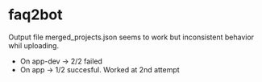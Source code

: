 # faq2bot
Output file merged_projects.json seems to work but inconsistent behavior whil uploading.
- On app-dev -> 2/2 failed
- On app -> 1/2 succesful. Worked at 2nd attempt